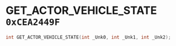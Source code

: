 # GET_ACTOR_VEHICLE_STATE `0xCEA2449F`

```cpp
int GET_ACTOR_VEHICLE_STATE(int _Unk0, int _Unk1, int _Unk2);
```